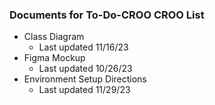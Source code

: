 ### Documents for To-Do-CROO CROO List
- Class Diagram
    - Last updated 11/16/23
- Figma Mockup
    - Last updated 10/26/23
- Environment Setup Directions
    - Last updated 11/29/23 
